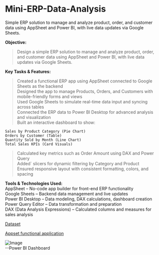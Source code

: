 # Mini-ERP-Data-Analysis
Simple ERP solution to manage and analyze product, order, and customer data using AppSheet and Power BI, with live data updates via Google Sheets.

**Objective:**

> Design a simple ERP solution to manage and analyze product, order, and customer data using AppSheet and Power BI, with live data updates via Google Sheets.

**Key Tasks & Features:**

> Created a functional ERP app using AppSheet connected to Google Sheets as the backend <br>
> Designed the app to manage Products, Orders, and Customers with mobile-friendly forms and views<br>
> Used Google Sheets to simulate real-time data input and syncing across tables<br>
> Connected the ERP data to Power BI Desktop for advanced analysis and visualization<br>
> Built an interactive dashboard to show:<br>

 	Sales by Product Category (Pie Chart)
	Orders by Customer (Table)
	Quantity Sold by Month (Line Chart)
	Total Sales KPIs (Card Visuals)

> Calculated key metrics such as Order Amount using DAX and Power Query<br>
> Added` slicers for dynamic filtering by Category and Product <br>
> Ensured responsive layout with consistent formatting, colors, and spacing

**Tools & Technologies Used:**  
  AppSheet – No-code app builder for front-end ERP functionality  
  Google Sheets – Backend data management and live updates  
  Power BI Desktop – Data modeling, DAX calculations, dashboard creation  
	Power Query Editor – Data transformation and preparation  
  DAX (Data Analysis Expressions) – Calculated columns and measures for sales analysis  

[Dataset](https://docs.google.com/spreadsheets/d/1bjXGPLNNz1rEImN9etxAa2ZrJizMjTryFA03CuAUVQE/edit?gid=0#gid=0)

[Appset functional application](https://www.appsheet.com/template/appdef?appId=bf532e08-7517-44da-bd5b-338a6b38e463&appName=MiniERPSystem-958506895&nonce=0.6047448276482345#Settings.Views.General)

![Image](https://github.com/user-attachments/assets/21dc4937-8945-4c61-8c55-d479be4120c2) <br>--Power BI Dashboard
